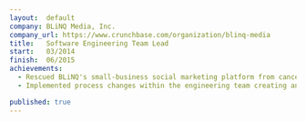 ```yaml
---
layout:  default
company: BLiNQ Media, Inc.
company_url: https://www.crunchbase.com/organization/blinq-media
title:   Software Engineering Team Lead
start:   03/2014
finish:  06/2015
achievements:
  - Rescued BLiNQ's small-business social marketing platform from cancelation by creating a small agile strike team and turning user adoption around by more than 50%
  - Implemented process changes within the engineering team creating an increase in producitivity that allowed the developement of new solution instead of constant maintenance

published: true
---
```

